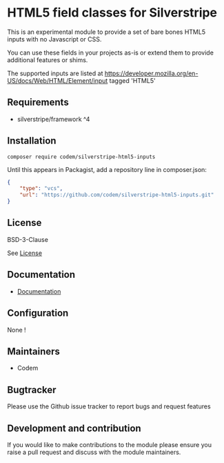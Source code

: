 # HTML5 field classes for Silverstripe

This is an experimental module to provide a set of bare bones HTML5 inputs with no Javascript or CSS.

You can use these fields in your projects as-is or extend them to provide additional features or shims.

The supported inputs are listed at https://developer.mozilla.org/en-US/docs/Web/HTML/Element/input tagged 'HTML5'


## Requirements

+ silverstripe/framework ^4

## Installation

```shell
composer require codem/silverstripe-html5-inputs
```

Until this appears in Packagist, add a repository line in composer.json:

```json
{
    "type": "vcs",
    "url": "https://github.com/codem/silverstripe-html5-inputs.git"
}
```

## License

BSD-3-Clause

See [License](./LICENSE.md)

## Documentation

* [Documentation](./docs/en/001_index.md)


## Configuration

None !

## Maintainers

+ Codem


## Bugtracker

Please use the Github issue tracker to report bugs and request features

## Development and contribution

If you would like to make contributions to the module please ensure you raise a pull request and discuss with the module maintainers.
